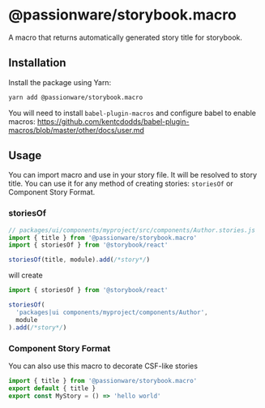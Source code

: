 # @passionware/storybook.macro

A macro that returns automatically generated story title for storybook.

## Installation

Install the package using Yarn:

```sh
yarn add @passionware/storybook.macro
```

You will need to install `babel-plugin-macros` and configure babel to enable macros:
https://github.com/kentcdodds/babel-plugin-macros/blob/master/other/docs/user.md

## Usage

You can import macro and use in your story file. It will be resolved to story title.
You can use it for any method of creating stories: `storiesOf` or Component Story Format.

### storiesOf

```javascript
// packages/ui/components/myproject/src/components/Author.stories.js
import { title } from '@passionware/storybook.macro'
import { storiesOf } from '@storybook/react'

storiesOf(title, module).add(/*story*/)
```

will create

```javascript
import { storiesOf } from '@storybook/react'

storiesOf(
  'packages|ui components/myproject/components/Author',
  module
).add(/*story*/)
```

### Component Story Format

You can also use this macro to decorate CSF-like stories

```javascript
import { title } from '@passionware/storybook.macro'
export default { title }
export const MyStory = () => 'hello world'
```

